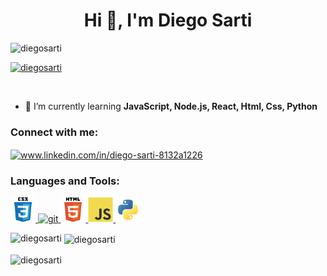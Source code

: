 <h1 align="center">Hi 👋, I'm Diego Sarti</h1>
<p align="left"> <img src="https://komarev.com/ghpvc/?username=diegosarti&label=Profile%20views&color=0e75b6&style=flat" alt="diegosarti" /> </p>

<p align="left"> <a href="https://github.com/ryo-ma/github-profile-trophy"><img src="https://github-profile-trophy.vercel.app/?username=diegosarti" alt="diegosarti" /></a> </p>

<p align="left"> <a href="https://twitter.com/" target="blank"><img src="https://img.shields.io/twitter/follow/?logo=twitter&style=for-the-badge" alt="" /></a> </p>

- 🌱 I’m currently learning **JavaScript, Node.js, React, Html, Css, Python**

<h3 align="left">Connect with me:</h3>
<p align="left">
<a href="https://linkedin.com/in/www.linkedin.com/in/diego-sarti-8132a1226" target="blank"><img align="center" src="https://raw.githubusercontent.com/rahuldkjain/github-profile-readme-generator/master/src/images/icons/Social/linked-in-alt.svg" alt="www.linkedin.com/in/diego-sarti-8132a1226" height="30" width="40" /></a>
</p>

<h3 align="left">Languages and Tools:</h3>
<p align="left"> <a href="https://www.w3schools.com/css/" target="_blank" rel="noreferrer"> <img src="https://raw.githubusercontent.com/devicons/devicon/master/icons/css3/css3-original-wordmark.svg" alt="css3" width="40" height="40"/> </a> <a href="https://git-scm.com/" target="_blank" rel="noreferrer"> <img src="https://www.vectorlogo.zone/logos/git-scm/git-scm-icon.svg" alt="git" width="40" height="40"/> </a> <a href="https://www.w3.org/html/" target="_blank" rel="noreferrer"> <img src="https://raw.githubusercontent.com/devicons/devicon/master/icons/html5/html5-original-wordmark.svg" alt="html5" width="40" height="40"/> </a> <a href="https://developer.mozilla.org/en-US/docs/Web/JavaScript" target="_blank" rel="noreferrer"> <img src="https://raw.githubusercontent.com/devicons/devicon/master/icons/javascript/javascript-original.svg" alt="javascript" width="40" height="40"/> </a> <a href="https://www.python.org" target="_blank" rel="noreferrer"> <img src="https://raw.githubusercontent.com/devicons/devicon/master/icons/python/python-original.svg" alt="python" width="40" height="40"/> </a> </p>

<p><img align="left" src="https://github-readme-stats.vercel.app/api/top-langs?username=diegosarti&show_icons=true&locale=en&layout=compact" alt="diegosarti" /></p>

<p>&nbsp;<img align="center" src="https://github-readme-stats.vercel.app/api?username=diegosarti&show_icons=true&locale=en" alt="diegosarti" /></p>

<p><img align="center" src="https://github-readme-streak-stats.herokuapp.com/?user=diegosarti&" alt="diegosarti" /></p>
